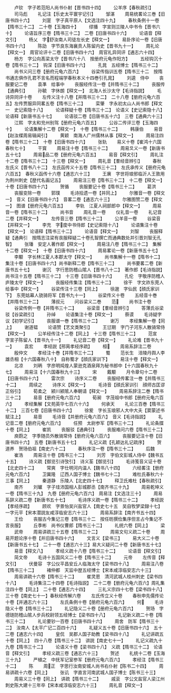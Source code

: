 <!-- { "loadSidebar": true } -->
　　卢钦　字子若范阳人尚书仆射【晋书四十四】
　　公羊序【春秋疏引】
　　司马彪
　　礼记注【乐史太平寰宇记引】
　　邹湛
　　周易统畧论三巻【旧唐书四十六】
　　刘寔　字子真平原人【文选注四十九】
　　春秋条例十一卷【隋书三十二】　二十卷【玉海四十】
　　缪播　字宣则兰陵人中书令【晋书六十】
　　论语旨序三卷【隋书三十二】　二卷【旧唐书四十六】
　　论语音【释文引】
　　杨乂　字舒汝南人司徒左长史【释文一】
　　易卦序论一卷【旧唐书四十六】
　　陈劭　字节良东海襄贲人陈留内史【晋书九十一】
　　周礼论【释文一】　周官论评十二卷【旧唐书四十六】　周官礼异同评【通志六十四】
　　杨方　字公向髙梁太守【晋书六十八　按册府元龟作阳方】
　　五经钩沉十卷【隋书三十二】　钩深【旧唐书四十六】
　　孔晁　五经博士【隋书三十二】
　　尚书义问三卷【册府元龟六百六】
　　谷梁传指训五卷【隋书三十二　按隋书通志俱作孔君不言名而程端学春秋本义十四巻引孔晁】
　　刘逵　侍中
　　丧服要记二卷
　　袁凖　给事中
　　丧服经传注一卷【并隋书三十二】
　　丧服传【通典引】
　　孙毓　字休朗【释文一】　北海人长沙太守【毛诗指説】
　　毛诗异同评十卷
　　左传义注十八卷【并隋书三十二】　二十八卷【册府元龟六百五】左传贾服异同畧五卷【隋书三十二】
　　栾肇　字永初太山人尚书郎【释文一　史记索隐十八】
　　论语释疑十卷【隋书三十二】　论语义【史记索隐十八】　论语释【新唐书五十七】
　　论语驳二卷【旧唐书五十六】　三卷【通典六十三】
　　江熙　字太和兖州别驾【册府元龟六百五】
　　公谷二传评三卷【玉海四十】
　　论语集解十二卷【释文一】　十卷【隋书三十二】
　　韩康伯
　　易音【赵汝楳周易辑闻引】
　　黄颖　南海人广州儒林从事【释文一】
　　周易注四卷【隋书三十二】　十卷【旧唐书四十六】
　　张轨
　　易义十卷【崔鸿十六国春秋七十】
　　干寳
　　周易注十卷【隋书三十二】
　　周易爻义一卷【新唐书五十七】
　　周易品二卷【册府元龟六百五】
　　易音【释文引】
　　周礼注十二卷【隋书三十二】　十三卷【释文一】
　　周礼音【羣经音辨引】
　　春秋左氏义【晋书八十二】　左氏函传义十五卷【隋书三十二】　左氏承传义【册府元龟六百五】　春秋义函传十六卷【通志六十三】
　　王廙　字世将琅邪临沂人王敦用为荆州刺史【歴代名画记五】
　　周易注三卷【隋书三十二】　十二卷【释文一】　十卷【旧唐书四十六】
　　贺循
　　丧服要记十卷【隋书三十二】
　　葛洪
　　丧服变除一卷
　　郭璞
　　毛诗拾遗一卷【并同上】
　　尔雅音一卷【释文一】　音义【旧唐书四十六】　音畧二卷【通志六十三】
　　尔雅图赞二卷【释文一】　图谱【册府元龟六百五】
　　李轨　江夏人祠部郎中【释文一】
　　周易音一卷【隋书三十二】
　　尚书音
　　周礼音一卷
　　仪礼音一卷
　　礼记音二卷【并释文一】
　　左传音三卷【隋书三十二】
　　公羊音一卷
　　谷梁音【并释文一】
　　李充　字度中书侍郎【史记索隠十八】
　　论语集注十卷【释文一】　论语释【隋书三十二】
　　论语音【释文一】
　　刘智
　　丧服释疑【通典引　按隋志注梁有丧服释疑二十卷孔智撰亡而通典数处并引晋刘智无孔智】
　　张璠　安定人著作郎【释文一】
　　周易注八卷【隋书三十二】　集解十二卷【释文一】　十卷【旧唐书四十六】
　　周易畧论一卷【新唐书五十七】
　　李颙　字长林江夏人本郡太守【释文一】
　　尚书集解十一卷【隋书十二】　集注十卷【旧唐书四十六】尚书新释二卷【隋书三十二】
　　尚书要畧二卷【新唐书五十七】
　　谢沉　字行思防稽山隂人【晋书八十二】　著作郎【毛诗指説】尚书注十五卷【隋书三十二】　十三卷【旧唐书四十六】
　　孔伦　字敬序防稽人庐陵太守【释文一】
　　丧服经传集注【隋书三十二】
　　徐干　字文祚东莞人给事中【释文一】
　　谷梁传注十三卷【同上】
　　徐邈　字仙民【顔氏家训下】　东莞姑幕人骁骑将军【晋书九十一】
　　谷梁传义十卷
　　五经音十巻【并隋书三十二】
　　薄叔元
　　问谷梁义二巻
　　范
　　尚书注十卷
　　谷梁传例一卷【并隋书三十二】
　　谷梁音【羣经音辨引】
　　答薄氏谷梁驳【谷梁疏引】
　　孙绰
　　论语集注十卷【释文一】
　　蔡谟
　　毛诗疑字议【初学记引】
　　丧服谱一巻【隋书三十二】
　　谢万
　　孝经集解一卷【同上】
　　谢道韫
　　论语赞【艺文类聚引】
　　王愆期　字门子河东人散骑常侍【释文一】
　　公羊经传注十二卷【同上】　十三卷【隋书三十二】
　　范宣　字宣子陈留人【晋书九十一】
　　礼记音二卷【释文一】
　　礼论难【晋书九十一】
　　袁宏
　　孝经説【邢昺孝经序疏】
　　桓
　　周易系辞注二卷
　　殷仲文
　　孝经注十巻【并隋书三十二】
　　蜀
　　范长生　涪陵丹舆人李雄丞相【十六国春秋八十】　自称蜀才【顔氏家训下】
　　易注十卷【释文一】
　　北凉
　　刘昞　字彦明炖煌人蒙逊克酒泉拜为秘书郎中【十六国春秋九十七】
　　周易注【十六国春秋九十三】
　　宋
　　戴颙
　　月令章句十二卷【旧唐书四十六】
　　雷次宗
　　诗序义二卷
　　丧服经传畧注一巻【并隋书三十二】
　　周续之
　　诗序义【释文一】
　　毛诗音【顔氏家训引　顔师古匡谬正俗引】
　　荀柔之　颍川颍隂人奉朝请【释文一】
　　周易系辞注二巻【隋书三十二】
　　易音【册府元龟六百六】
　　荀昶　字茂祖中书郎【册府元龟六百六】
　　孝经集解【文苑英华七百六十六】
　　何承天
　　礼论三百巻【隋书三十二】　三百七卷【旧唐书四十六】
　　徐爰　字长玉琅邪人大中大夫【窦蒙述书赋注上】
　　易音
　　毛诗音【并册府元龟六百六】　音义【毛诗指説】
　　礼记音二卷【册府元龟六百六】
　　任预　太尉参军【隋书三十二】
　　礼论条牒十卷【同上】
　　崔凯
　　丧服驳【通典引】
　　丧服难问六卷【隋书三十二】
　　庾蔚之　字季随员外散骑常侍【册府元龟六百六】
　　丧服要记注十卷【旧唐书四十六】　五卷【新唐书五十七】
　　礼记义疏【孔颖达礼记疏序】
　　贺道养　贺玚伯祖【南史六十二】
　　春秋序注一卷【隋书三十二】
　　后魏
　　崔浩
　　周易注十卷【隋书三十二】
　　刘芳　字伯文彭城人侍中【魏书五十五】
　　诗义疏【御览引诗攷引】　诗义荃【御览引】
　　毛诗笺音义证十卷【北史四十二】
　　常爽　字仕明河内温人【魏书八十四】
　　六经畧注【册府元龟六百六】
　　卫冀隆　辽西人国子博士【魏书七十二】
　　难杜氏春秋六十三事【同上】
　　秦道静　乐陵人【北史四十七】
　　释卫氏难杜【春秋疏引】
　　南齐
　　刘瓛　字子珪沛国相人彭城郡丞【南齐书三十九】
　　周易乾坤义一卷【隋书三十九】　九卷【册府元龟六百六】　周易注【文选注三十】
　　周易系辞义疏二卷【新唐书五十七】
　　毛诗序义疏一卷【隋书三十二】
　　孝经説【孝经序疏】
　　顾欢　字景怡吴兴盐官人【南史七十五　吴自牧梦梁録十七】　一字元平【宋本潜説友咸淳临安志六十三】
　　周易系辞注【南齐书五十四】
　　王俭
　　丧服古今集记三卷【隋书三十二　按任昉撰俭集序但言占今集记不言丧服】
　　丘季彬　尚书仪曹郎【隋书三十二】
　　礼统六卷【同上】
　　梁
　　武帝
　　周易讲疏三十五卷【隋书三十二】
　　周易文句义疏二十卷
　　周易开题论序十卷【并旧唐书四十六】
　　文言义【梁书三】
　　易大义二十卷【新唐书五十七】　二十一卷【通志六十三】易大义疑问二十卷【新唐书五十七】
　　易音【释文八】
　　孝经义疏十八卷【隋书三十二】
　　论语音【释文引】
　　简文帝
　　毛诗十五国风义二十卷【隋书三十二】
　　元帝
　　左传音【释文引】
　　伏曼容　字公仪平昌安丘人临海太守【梁书四十八】
　　周易注八卷【隋书三十二】
　　褚仲都　天监中歴五经博士【宋本咸淳临安志六十三】
　　周易讲疏十六卷【隋书三十二】
　　崔灵恩　清河武城人桂州刺史【梁书四十八】
　　毛诗集注二十四卷【毛诗指説】　二十二卷【册府元龟六百六】周礼集注四十卷【同上】　二十卷【通志六十四】
　　三礼义宗四十七卷【梁书四十八】　三十卷【南史七十一】春秋经传解六卷
　　左氏传立义十卷
　　春秋申先儒传论十卷【并通志六十三】
　　左氏条例十卷【册府元龟六百六】
　　何
　　毛诗隐义十卷【隋书三十二】
　　礼记隐义二十卷【册府元龟六百六】
　　贺玚　字德琏防稽山隂人步兵校尉领五经博士【梁书四十八】
　　礼记新义疏二十卷【隋书三十二】
　　礼论要钞一百卷【旧唐书四十六】
　　周舍　防军【隋书三十二】　汝南人【太平广记二百四十六】
　　礼疑义五十卷【旧唐书四十六】　五十二卷【通志六十四】
　　皇侃　吴郡人国子助教【梁书四十八】
　　礼记讲疏五十卷【同上】　四十八卷【隋书三十二】　讲説【南史七十一】
　　礼记义疏九十九卷【隋书三十二】
　　论语义十卷【梁书四十八】　义疏【隋书三十二】　论语音【释文引】
　　孝经义疏三卷【通志六十三】
　　贺述
　　礼统十二卷【玉海三十九】
　　严植之　中抚军记室参军【册府元龟六百六】
　　孝经注【隋书三十二】
　　陈
　　周正　字思行汝南安城人尚书右仆射【陈书二十四】
　　周易讲疏十六卷【同上】
　　张讥　字直言河南武城人国子博士【陈书三十三】
　　周易义三十卷【同上】　讲疏【隋书三十二】
　　戚衮　字公文盐官人梁江州刺史陈大建十三年卒【宋本咸淳临安志六十三】
　　周礼音【释文一】
